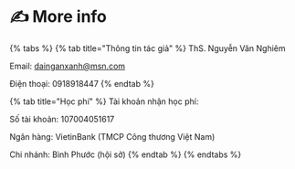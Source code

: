 # ✍ More info

{% tabs %}
{% tab title="Thông tin tác giả" %}
ThS. Nguyễn Văn Nghiêm

Email: dainganxanh@msn.com

Điện thoại: 0918918447
{% endtab %}

{% tab title="Học phí" %}
Tài khoản nhận học phí:

Số tài khoản: 107004051617&#x20;

Ngân hàng: VietinBank (TMCP Công thương Việt Nam)&#x20;

Chi nhánh: Bình Phước (hội sở)
{% endtab %}
{% endtabs %}



